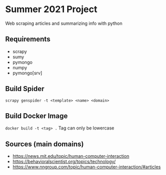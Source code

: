 # Summer 2021 Project
Web scraping articles and summarizing info with python
## Requirements
* scrapy
* sumy
* pymongo
* numpy
* pymongo[srv]
## Build Spider
`scrapy genspider -t <template> <name> <domain>`
## Build Docker Image
`docker build -t <tag> .`
Tag can only be lowercase
## Sources (main domains)
* https://news.mit.edu/topic/human-computer-interaction
* https://behavioralscientist.org/topics/technology/
* https://www.nngroup.com/topic/human-computer-interaction/#articles
